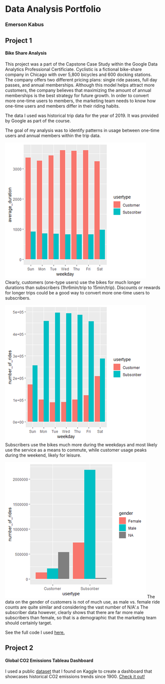 # Data Analysis Portfolio
### Emerson Kabus


## Project 1 
#### Bike Share Analysis

This project was a part of the Capstone Case Study within the Google Data Analytics Professional Certificiate. Cyclistic is a fictional bike-share company in Chicago with over 5,800 bicycles and 600 docking stations. The company offers two different pricing plans: single ride passes, full day passes, and annual memberships. Although this model helps attract more customers, the company believes that maximizing the amount of annual memberships is the best strategy for future growth. In order to convert more one-time users to members, the marketing team needs to know how one-time users and members differ in their riding habits. 

The data I used was historical trip data for the year of 2019. It was provided by Google as part of the course.

The goal of my analysis was to identify patterns in usage between one-time users and annual members within the trip data.

![](https://github.com/emersonkabus/Emerson-Kabus-Portfolio/blob/main/duration_by_usertype.png)
Clearly, customers (one-type users) use the bikes for much longer durations than  subscribers (1hr6min/trip to 15min/trip). Discounts or rewards for longer trips could be a good way to convert more one-time users to subscribers. 

![](https://github.com/emersonkabus/Emerson-Kabus-Portfolio/blob/main/rides_by_usertype.png)
Subscribers use the bikes much more during the weekdays and most likely use the service as a means to commute, while customer usage peaks during the weekend, likely for leisure. 

![](https://github.com/emersonkabus/Emerson-Kabus-Portfolio/blob/main/rides_by_gender_R.png)
The data on the gender of customers is not of much use, as male vs. female ride counts are quite similar and considering the vast number of N/A'.s The subscriber data however, clearly shows that there are far more male subscribers than female, so that is a demographic that the marketing team should certainly target. 

See the full code I used [here.](https://github.com/emersonkabus/Google-Data-Analytics-Certificate-Capstone-Case-Study/blob/main/Capstone%20Script.R)


## Project 2
#### Global CO2 Emissions Tableau Dashboard

I used a public [dataset](https://www.kaggle.com/datasets/yoannboyere/co2-ghg-emissionsdata) that I found on Kaggle to create a dashboard that showcases historical CO2 emissions trends since 1900. [Check it out!](https://public.tableau.com/app/profile/emerson2768/viz/EmissionsWorkbook_16700970459730/Dashboard1)
